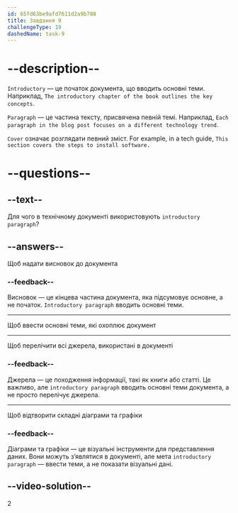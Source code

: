 ```yaml
---
id: 65fd63be9afd7611d2a9b788
title: Завдання 9
challengeType: 19
dashedName: task-9
---
```


# --description--

`Introductory` — це початок документа, що вводить основні теми. Наприклад, `The introductory chapter of the book outlines the key concepts`.

`Paragraph` — це частина тексту, присвячена певній темі. Наприклад, `Each paragraph in the blog post focuses on a different technology trend`.

`Cover` означає розглядати певний зміст. For example, in a tech guide, `This section covers the steps to install software.`

# --questions--

## --text--

Для чого в технічному документі використовують `introductory paragraph`?

## --answers--

Щоб надати висновок до документа

### --feedback--

Висновок — це кінцева частина документа, яка підсумовує основне, а не початок. `Introductory paragraph` вводить основні теми.

---

Щоб ввести основні теми, які охоплює документ

---

Щоб перелічити всі джерела, використані в документі

### --feedback--

Джерела — це походження інформації, такі як книги або статті. Це важливо, але `introductory paragraph` вводить основні теми документа, а не просто перелічує джерела.

---

Щоб відтворити складні діаграми та графіки

### --feedback--

Діаграми та графіки — це візуальні інструменти для представлення даних. Вони можуть з’являтися в документі, але мета `introductory paragraph` — ввести теми, а не показати візуальні дані.

## --video-solution--

2
